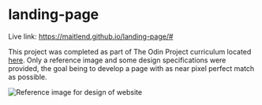 # landing-page

Live link: https://maitlend.github.io/landing-page/#

This project was completed as part of The Odin Project curriculum located [here](https://maitlend.github.io/landing-page/#). Only a reference image and some design specifications were provided, the goal being to develop a page with as near pixel perfect match as possible.

![Reference image for design of website](https://cdn.statically.io/gh/TheOdinProject/curriculum/81a5d553f4073e593d23a6ab00d50eef8620796d/foundations/html_css/project/imgs/01.png)
